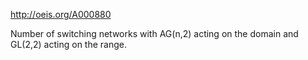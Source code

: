 http://oeis.org/A000880

Number of switching networks with AG(n,2) acting on the domain and GL(2,2) acting on the range.
